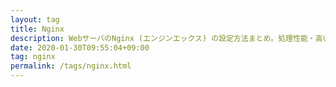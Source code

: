 ```yaml
---
layout: tag
title: Nginx
description: WebサーバのNginx (エンジンエックス) の設定方法まとめ。処理性能・高い並行性・省メモリがNginx 特徴らしい。
date: 2020-01-30T09:55:04+09:00
tag: nginx
permalink: /tags/nginx.html
---
```

